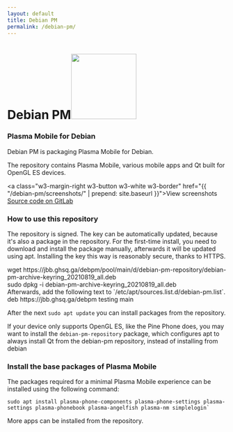 ```yaml
---
layout: default
title: Debian PM
permalink: /debian-pm/
---
```


<div class="w3-center">
	<h1>Debian PM<img height="150" class="w3-margin" src="{{ "/img/debian_pm_logo.svg" | prepend: site.baseurl }}" /></h1>
</div>

<div class="w3-container w3-border w3-margin">
<div class="w3-margin" markdown="1">

### Plasma Mobile for Debian
Debian PM is packaging Plasma Mobile for Debian.

The repository contains Plasma Mobile, various mobile apps and Qt built for OpenGL ES devices.

<a class="w3-margin-right w3-button w3-white w3-border" href="{{ "/debian-pm/screenshots/" | prepend: site.baseurl }}">View screenshots</a>
<a class="w3-margin-right w3-button w3-white w3-border" href="https://gitlab.com/debian-pm">Source code on GitLab</a>

### How to use this repository
The repository is signed. The key can be automatically updated, because it's also a package in the repository. For the first-time install, you need to download and install the package manually, afterwards it will be updated using apt. Installing the key this way is reasonably secure, thanks to HTTPS.
<div class="w3-code notranslate">
	wget https://jbb.ghsq.ga/debpm/pool/main/d/debian-pm-repository/debian-pm-archive-keyring_20210819_all.deb
</div>
<div class="w3-code notranslate">
	sudo dpkg -i debian-pm-archive-keyring_20210819_all.deb
</div>
Afterwards, add the following text to `/etc/apt/sources.list.d/debian-pm.list`.
<div class="w3-code notranslate">
	deb https://jbb.ghsq.ga/debpm testing main
</div>

After the next `sudo apt update` you can install packages from the repository.

If your device only supports OpenGL ES, like the Pine Phone does, you may want to install the `debian-pm-repository` package, which configures apt to always install Qt from the debian-pm repository, instead of installing from debian

### Install the base packages of Plasma Mobile

The packages required for a minimal Plasma Mobile experience can be installed using the following command:
```
sudo apt install plasma-phone-components plasma-phone-settings plasma-settings plasma-phonebook plasma-angelfish plasma-nm simplelogin`
```

More apps can be installed from the repository.

</div>
</div>
